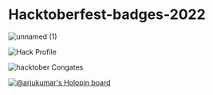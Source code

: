 # Hacktoberfest-badges-2022 

![unnamed (1)](https://user-images.githubusercontent.com/88245601/200489089-54a59207-ca75-498f-8223-e6674c1a7473.png)


![Hack Profile](https://user-images.githubusercontent.com/88245601/200488859-f6d8a7cf-dd22-423e-9040-8b9a91274c32.png)


![hacktober Congates](https://user-images.githubusercontent.com/88245601/200489125-48a0535c-289d-42f2-97ca-d18debdbcdbd.png)


 [![@arjukumar's Holopin board](https://holopin.me/arjukumar)](https://holopin.io/@arjukumar)
 
